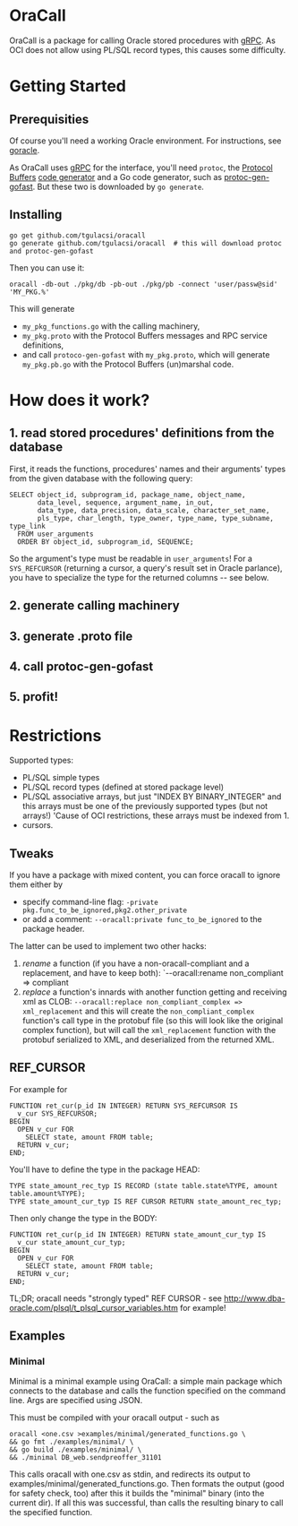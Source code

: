 # OraCall
OraCall is a package for calling Oracle stored procedures with [gRPC](grpc.io).
As OCI does not allow using PL/SQL record types, this causes some difficulty.

# Getting Started
## Prerequisities
Of course you'll need a working Oracle environment. For instructions, see
[goracle](https://github.com/go-goracle/goracle/blob/master/README.md).

As OraCall uses [gRPC](grpc.io) for the interface, you'll need `protoc`, the
[Protocol Buffers](https://developers.google.com/protocol-buffers/)
[code generator](https://github.com/google/protobuf/releases) and a Go code generator,
such as [protoc-gen-gofast](https://github.com/gogo/protobuf/tree/master/protoc-gen-gofast).
But these two is downloaded by `go generate`.

## Installing

	go get github.com/tgulacsi/oracall
	go generate github.com/tgulacsi/oracall  # this will download protoc and protoc-gen-gofast

Then you can use it:

	oracall -db-out ./pkg/db -pb-out ./pkg/pb -connect 'user/passw@sid' 'MY_PKG.%'

This will generate
  * `my_pkg_functions.go` with the calling machinery,
  * `my_pkg.proto` with the Protocol Buffers messages and RPC service definitions,
  * and call `protoco-gen-gofast` with `my_pkg.proto`, which will generate
    `my_pkg.pb.go` with the Protocol Buffers (un)marshal code.

# How does it work?
## 1. read stored procedures' definitions from the database
First, it reads the functions, procedures' names and their arguments' types from
the given database with the following query:

    SELECT object_id, subprogram_id, package_name, object_name,
           data_level, sequence, argument_name, in_out,
           data_type, data_precision, data_scale, character_set_name,
           pls_type, char_length, type_owner, type_name, type_subname, type_link
      FROM user_arguments
      ORDER BY object_id, subprogram_id, SEQUENCE;

So the argument's type must be readable in `user_arguments`!
For a `SYS_REFCURSOR` (returning a cursor, a query's result set in Oracle parlance),
you have to specialize the type for the returned columns -- see below.

## 2. generate calling machinery

## 3. generate .proto file

## 4. call protoc-gen-gofast

## 5. profit!

# Restrictions
Supported types:
  * PL/SQL simple types
  * PL/SQL record types (defined at stored package level)
  * PL/SQL associative arrays, but just "INDEX BY BINARY_INTEGER" and this arrays
  must be one of the previously supported types (but not arrays!)
  'Cause of OCI restrictions, these arrays must be indexed from 1.
  * cursors.

## Tweaks
If you have a package with mixed content, you can force oracall to ignore them
either by

  * specify command-line flag: `-private pkg.func_to_be_ignored,pkg2.other_private`
  * or add a comment: `--oracall:private func_to_be_ignored` to the package header.

The latter can be used to implement two other hacks:

  1. *rename* a function (if you have a non-oracall-compliant and a replacement, and have to keep both):
     `--oracall:rename non_compliant => compliant
  2. *replace* a function's innards with another function getting and receiving xml as CLOB:
     `--oracall:replace non_compliant_complex => xml_replacement`
	 and this will create the `non_compliant_complex` function's call type in the protobuf file
	 (so this will look like the original complex function), but will call the `xml_replacement`
	 function with the protobuf serialized to XML, and deserialized from the returned XML.


## REF_CURSOR
For example for

    FUNCTION ret_cur(p_id IN INTEGER) RETURN SYS_REFCURSOR IS
	  v_cur SYS_REFCURSOR;
	BEGIN
	  OPEN v_cur FOR
	    SELECT state, amount FROM table;
	  RETURN v_cur;
	END;

You'll have to define the type in the package HEAD:

    TYPE state_amount_rec_typ IS RECORD (state table.state%TYPE, amount table.amount%TYPE);
	TYPE state_amount_cur_typ IS REF CURSOR RETURN state_amount_rec_typ;

Then only change the type in the BODY:

    FUNCTION ret_cur(p_id IN INTEGER) RETURN state_amount_cur_typ IS
	  v_cur state_amount_cur_typ;
	BEGIN
	  OPEN v_cur FOR
	    SELECT state, amount FROM table;
	  RETURN v_cur;
	END;

TL;DR; oracall needs "strongly typed" REF CURSOR - see http://www.dba-oracle.com/plsql/t_plsql_cursor_variables.htm for example!

## Examples
### Minimal
Minimal is a minimal example using OraCall: a simple main package which
connects to the database and calls the function specified on the command line.
Args are specified using JSON.

This must be compiled with your oracall output - such as

    oracall <one.csv >examples/minimal/generated_functions.go \
    && go fmt ./examples/minimal/ \
    && go build ./examples/minimal/ \
    && ./minimal DB_web.sendpreoffer_31101

This calls oracall with one.csv as stdin, and redirects its output to
examples/minimal/generated_functions.go.
Then formats the output (good for safety check, too)
after this it builds the "minimal" binary (into the current dir).
If all this was successful, than calls the resulting binary
to call the specified function.
